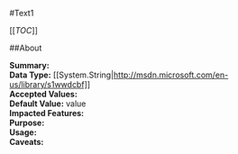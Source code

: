 #Text1

[[_TOC_]]

##About

**Summary:**   
**Data Type:** [[System.String|http://msdn.microsoft.com/en-us/library/s1wwdcbf]]  
**Accepted Values:**   
**Default Value:** value  
**Impacted Features:**   
**Purpose:**   
**Usage:**   
**Caveats:**   

